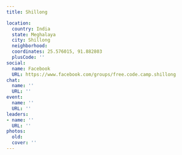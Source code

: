 ```yaml
---
title: Shillong

location:
  country: India
  state: Meghalaya
  city: Shillong
  neighborhood: 
  coordinates: 25.576015, 91.882803
  plusCode: ''
social:
  name: Facebook
  URL: https://www.facebook.com/groups/free.code.camp.shillong
chat:
  name: ''
  URL: ''
event:
  name: ''
  URL: ''
leaders:
- name: ''
  URL: ''
photos:
  old: 
  cover: ''
---
```

